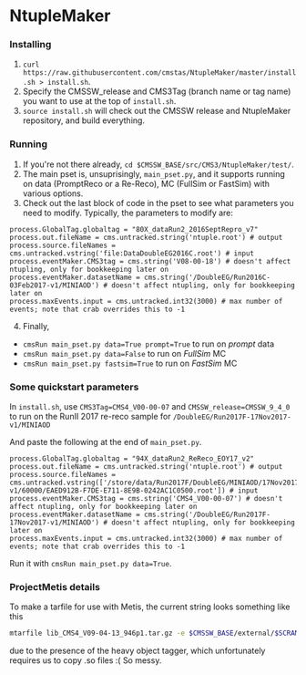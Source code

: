 # NtupleMaker

### Installing
1. `curl https://raw.githubusercontent.com/cmstas/NtupleMaker/master/install.sh > install.sh`.
2. Specify the CMSSW_release and CMS3Tag (branch name or tag name) you want to use at the top of `install.sh`.
3. `source install.sh` will check out the CMSSW release and NtupleMaker repository, and build everything.

### Running

1. If you're not there already, `cd $CMSSW_BASE/src/CMS3/NtupleMaker/test/`.
2. The main pset is, unsuprisingly, `main_pset.py`, and it supports running on data (PromptReco or a Re-Reco), MC (FullSim or FastSim) with various options.
3. Check out the last block of code in the pset to see what parameters you need to modify. Typically, the parameters to modify are:
```
process.GlobalTag.globaltag = "80X_dataRun2_2016SeptRepro_v7"
process.out.fileName = cms.untracked.string('ntuple.root') # output
process.source.fileNames = cms.untracked.vstring('file:DataDoubleEG2016C.root') # input
process.eventMaker.CMS3tag = cms.string('V08-00-18') # doesn't affect ntupling, only for bookkeeping later on
process.eventMaker.datasetName = cms.string('/DoubleEG/Run2016C-03Feb2017-v1/MINIAOD') # doesn't affect ntupling, only for bookkeeping later on
process.maxEvents.input = cms.untracked.int32(3000) # max number of events; note that crab overrides this to -1
```
4. Finally, 
  * `cmsRun main_pset.py data=True prompt=True` to run on _prompt_ data
  * `cmsRun main_pset.py data=False` to run on _FullSim_ MC
  * `cmsRun main_pset.py fastsim=True` to run on _FastSim_ MC


### Some quickstart parameters
In `install.sh`, use `CMS3Tag=CMS4_V00-00-07` and `CMSSW_release=CMSSW_9_4_0` to run on the RunII 2017 re-reco sample for `/DoubleEG/Run2017F-17Nov2017-v1/MINIAOD`

And paste the following at the end of `main_pset.py`.

```
process.GlobalTag.globaltag = "94X_dataRun2_ReReco_EOY17_v2"
process.out.fileName = cms.untracked.string('ntuple.root') # output
process.source.fileNames = cms.untracked.vstring(['/store/data/Run2017F/DoubleEG/MINIAOD/17Nov2017-v1/60000/EAED912B-F7DE-E711-8E9B-0242AC1C0500.root']) # input
process.eventMaker.CMS3tag = cms.string('CMS4_V00-00-07') # doesn't affect ntupling, only for bookkeeping later on
process.eventMaker.datasetName = cms.string('/DoubleEG/Run2017F-17Nov2017-v1/MINIAOD') # doesn't affect ntupling, only for bookkeeping later on
process.maxEvents.input = cms.untracked.int32(3000) # max number of events; note that crab overrides this to -1
```

Run it with `cmsRun main_pset.py data=True`.

### ProjectMetis details
To make a tarfile for use with Metis, the current string looks something like this
```bash
mtarfile lib_CMS4_V09-04-13_946p1.tar.gz -e $CMSSW_BASE/external/$SCRAM_ARCH/lib/libmxnet_predict.so $CMSSW_BASE/config/toolbox/$SCRAM_ARCH/tools/selected/mxnet_predict.xml
```
due to the presence of the heavy object tagger, which unfortunately requires us to copy .so files :( So messy.
